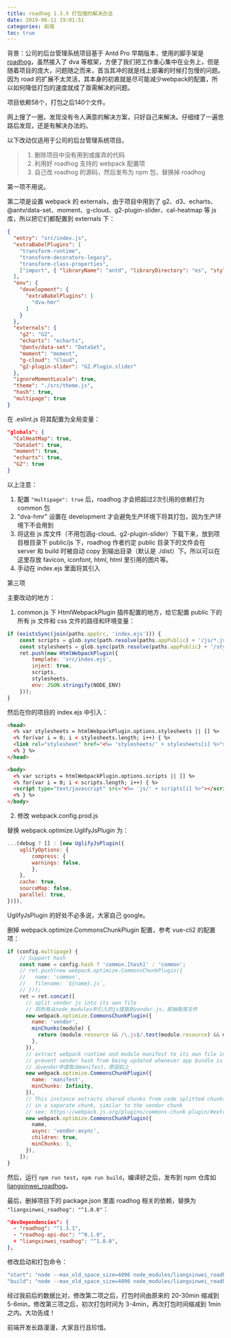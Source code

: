 ```yaml
---
title: roadhog 1.3.X 打包慢的解决办法
date: 2019-06-11 19:01:51
categories: 前端
toc: true
---
```


背景：公司的后台管理系统项目基于 Antd Pro 早期版本，使用的脚手架是 [roadhog](https://github.com/sorrycc/roadhog)，虽然接入了 dva 等框架，方便了我们把工作重心集中在业务上，但是随着项目的庞大，问题随之而来，首当其冲的就是线上部署的时候打包慢的问题。因为 road 的扩展不太灵活，其本身的初衷就是尽可能减少webpack的配置，所以如何降低打包的速度就成了亟需解决的问题。

项目依赖58个，打包之后140个文件。

网上搜了一圈，发现没有令人满意的解决方案，只好自己来解决。仔细缕了一遍思路后发现，还是有解决办法的。

以下改动仅适用于公司的后台管理系统项目。

>1. 删除项目中没有用到或废弃的代码
>2. 利用好 roadhog 支持的 webpack 配置项
>3. 自己改 roadhog 的源码，然后发布为 npm 包，替换掉 roadhog

第一项不用说。

第二项是设置 webpack 的 externals，由于项目中用到了 g2、d3、echarts、@antv/data-set、moment、g-cloud、g2-plugin-slider、cal-heatmap 等 js 库，所以把它们都配置到 externals 下：
```json
{
  "entry": "src/index.js",
  "extraBabelPlugins": [
    "transform-runtime",
    "transform-decorators-legacy",
    "transform-class-properties",
    ["import", { "libraryName": "antd", "libraryDirectory": "es", "style": true }]
  ],
  "env": {
    "development": {
      "extraBabelPlugins": [
        "dva-hmr"
      ]
    }
  },
  "externals": {
    "g2": "G2",
    "echarts": "echarts",
    "@antv/data-set": "DataSet",
    "moment": "moment",
    "g-cloud": "Cloud",
    "g2-plugin-slider": "G2.Plugin.slider"
  },
  "ignoreMomentLocale": true,
  "theme": "./src/theme.js",
  "hash": true,
  "multipage": true
}
```
在 .eslint.js 将其配置为全局变量：
```json
"globals": {
  "CalHeatMap": true,
  "DataSet": true,
  "moment": true,
  "echarts": true,
  "G2": true
}
```
以上注意：

1. 配置 `"multipage": true` 后，roadhog 才会把超过2次引用的依赖打为 common 包
2. "dva-hmr" 设置在 development 才会避免生产环境下将其打包，因为生产环境下不会用到
3. 将这些 js 库文件（不用包涵g-cloud、g2-plugin-slider）下载下来，放到项目根目录下 public/js 下，roadhog 作者约定 public 目录下的文件会在 server 和 build 时被自动 copy 到输出目录（默认是 ./dist）下。所以可以在这里存放 favicon, iconfont, html, html 里引用的图片等。
4. 手动在 index.ejs 里面将其引入

第三项

主要改动的地方：

1. common.js 下 HtmlWebpackPlugin 插件配置的地方，给它配置 public 下的所有 js 文件和 css 文件的路径和环境变量：
```js
if (existsSync(join(paths.appSrc, 'index.ejs'))) {
    const scripts = glob.sync(path.resolve(paths.appPublic) + '/js/*.js').map(filePath => path.basename(filePath));
    const stylesheets = glob.sync(path.resolve(paths.appPublic) + '/stylesheets/*.css').map(filePath => path.basename(filePath));
    ret.push(new HtmlWebpackPlugin({
        template: 'src/index.ejs',
        inject: true,
        scripts,
        stylesheets,
        env: JSON.stringify(NODE_ENV)
    }));
}
```
然后在你的项目的 index.ejs 中引入：
```html
<head>
  <% var stylesheets = htmlWebpackPlugin.options.stylesheets || [] %>
  <% for(var i = 0; i < stylesheets.length; i++) { %>
  <link rel="stylesheet" href="<%= 'stylesheets/' + stylesheets[i] %>">
  <% } %>
</head>

<body>
  <% var scripts = htmlWebpackPlugin.options.scripts || [] %>
  <% for(var i = 0; i < scripts.length; i++) { %>
  <script type="text/javascript" src="<%= 'js/' + scripts[i] %>"></script>
  <% } %>
</body>
```
2. 修改 webpack.config.prod.js

替换 webpack.optimize.UglifyJsPlugin 为：
```js
...(debug ? [] : [new UglifyJsPlugin({
    uglifyOptions: {
        compress: {
        warnings: false,
        },
    },
    cache: true,
    sourceMap: false,
    parallel: true,
})]),
```
UglifyJsPlugin 的好处不必多说，大家自己 google。

删掉 webpack.optimize.CommonsChunkPlugin 配置，参考 vue-cli2 的配置项：
```js
if (config.multipage) {
    // Support hash
    const name = config.hash ? 'common.[hash]' : 'common';
    // ret.push(new webpack.optimize.CommonsChunkPlugin({
    //   name: 'common',
    //   filename: `${name}.js`,
    // }));
    ret = ret.concat([
      // split vendor js into its own file
      // 将所有从node_modules中引入的js提取到vendor.js，即抽取库文件
      new webpack.optimize.CommonsChunkPlugin({
        name: 'vendor',
        minChunks(module) {
          return (module.resource && /\.js$/.test(module.resource) && module.resource.indexOf(paths.appNodeModules) === 0);
        },
      }),
      // extract webpack runtime and module manifest to its own file in order to
      // prevent vendor hash from being updated whenever app bundle is updated
      // 从vendor中提取出manifest，原因如上
      new webpack.optimize.CommonsChunkPlugin({
        name: 'manifest',
        minChunks: Infinity,
      }),
      // This instance extracts shared chunks from code splitted chunks and bundles them
      // in a separate chunk, similar to the vendor chunk
      // see: https://webpack.js.org/plugins/commons-chunk-plugin/#extra-async-commons-chunk
      new webpack.optimize.CommonsChunkPlugin({
        name,
        async: 'vendor-async',
        children: true,
        minChunks: 3,
      }),
    ]);
}
```
然后，运行 `npm run test`，`npm run build`，编译好之后，发布到 npm 仓库如 [liangxinwei_roadhog](https://www.npmjs.com/package/liangxinwei_roadhog)。

最后，删掉项目下的 package.json 里面 roadhog 相关的依赖，替换为  `"liangxinwei_roadhog": "^1.0.0"`：
```json
"devDependencies": {
  - "roadhog": "^1.3.1",
  - "roadhog-api-doc": "^0.1.0",
  + "liangxinwei_roadhog": "^1.0.0",
},
```
修改启动和打包命令：
```bash
"start": "node --max_old_space_size=4096 node_modules/liangxinwei_roadhog/lib/server.js",
"build": "node --max_old_space_size=4096 node_modules/liangxinwei_roadhog/lib/build.js"
```
经过我前后的数据比对，修改第二项之后，打包时间由原来的 20-30min 缩减到 5-6min，修改第三项之后，初次打包时间为 3-4min，再次打包时间缩减到 1min 之内。大功告成！

前端开发长路漫漫，大家且行且珍惜。
